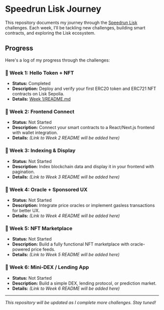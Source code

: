 # Speedrun Lisk Journey

This repository documents my journey through the [Speedrun Lisk](https://www.speedrunlisk.xyz/) challenges. Each week, I'll be tackling new challenges, building smart contracts, and exploring the Lisk ecosystem.

## Progress

Here's a log of my progress through the challenges:

### 🏁 Week 1: Hello Token + NFT
-   **Status:** Completed
-   **Description:** Deploy and verify your first ERC20 token and ERC721 NFT contracts on Lisk Sepolia.
-   **Details:** [Week 1/README.md](Week%201/README.md)

### 🏃 Week 2: Frontend Connect
-   **Status:** Not Started
-   **Description:** Connect your smart contracts to a React/Next.js frontend with wallet integration.
-   **Details:** *(Link to Week 2 README will be added here)*

### 🏃 Week 3: Indexing & Display
-   **Status:** Not Started
-   **Description:** Index blockchain data and display it in your frontend with pagination.
-   **Details:** *(Link to Week 3 README will be added here)*

### 🏃 Week 4: Oracle + Sponsored UX
-   **Status:** Not Started
-   **Description:** Integrate price oracles or implement gasless transactions for better UX.
-   **Details:** *(Link to Week 4 README will be added here)*

### 🏃 Week 5: NFT Marketplace
-   **Status:** Not Started
-   **Description:** Build a fully functional NFT marketplace with oracle-powered price feeds.
-   **Details:** *(Link to Week 5 README will be added here)*

### 🏃 Week 6: Mini-DEX / Lending App
-   **Status:** Not Started
-   **Description:** Build a simple DEX, lending protocol, or prediction market.
-   **Details:** *(Link to Week 6 README will be added here)*

---

*This repository will be updated as I complete more challenges. Stay tuned!*
